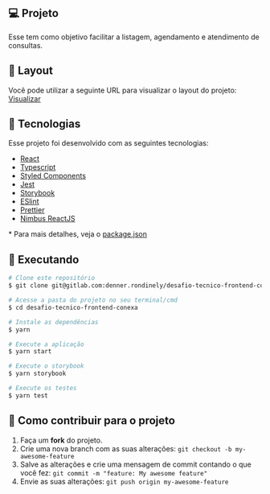 ## 💻 Projeto

Esse tem como objetivo facilitar a listagem, agendamento e atendimento de consultas.

## 🎨 Layout

Você pode utilizar a seguinte URL para visualizar o layout do projeto: [Visualizar](https://www.figma.com/file/eaD2LIOcswFJO2SblVyIeq/Desafio-frontend-Conexa?node-id=1%3A446)

## 🚀 Tecnologias

Esse projeto foi desenvolvido com as seguintes tecnologias:

- [React](https://pt-br.reactjs.org/)
- [Typescript](https://www.typescriptlang.org/)
- [Styled Components](https://styled-components.com/)
- [Jest](https://jestjs.io/)
- [Storybook](https://storybook.js.org/)
- [ESlint](https://eslint.org/)
- [Prettier](https://prettier.io/)
- [Nimbus ReactJS](https://marketplace.visualstudio.com/items?itemName=nimbus.nimbusreactjs)


\* Para mais detalhes, veja o [package.json](./package.json)

## 📓 Executando


```bash
# Clone este repositório
$ git clone git@gitlab.com:denner.rondinely/desafio-tecnico-frontend-conexa.git

# Acesse a pasta do projeto no seu terminal/cmd
$ cd desafio-tecnico-frontend-conexa

# Instale as dependências
$ yarn

# Execute a aplicação
$ yarn start

# Execute o storybook
$ yarn storybook

# Execute os testes
$ yarn test
```

## 🚧 Como contribuir para o projeto

1. Faça um **fork** do projeto.
2. Crie uma nova branch com as suas alterações: `git checkout -b my-awesome-feature`
3. Salve as alterações e crie uma mensagem de commit contando o que você fez: `git commit -m "feature: My awesome feature"`
4. Envie as suas alterações: `git push origin my-awesome-feature`
